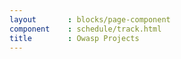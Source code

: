```yaml
---
layout       : blocks/page-component
component    : schedule/track.html
title        : Owasp Projects
---
```

